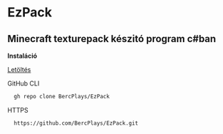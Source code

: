 # EzPack
## Minecraft texturepack készitó program c#ban

**Instaláció**

[Letöltés]([https://expressjs.com/](https://www.dropbox.com/scl/fi/6813u2pdaq4ydbdz2axt2/EzPack.zip?rlkey=amyy3mtoqvw4fa5dlcynvk0if&dl=1)https://www.dropbox.com/scl/fi/6813u2pdaq4ydbdz2axt2/EzPack.zip?rlkey=amyy3mtoqvw4fa5dlcynvk0if&dl=1)

GitHub CLI
```bash
  gh repo clone BercPlays/EzPack
```

HTTPS
```bash
  https://github.com/BercPlays/EzPack.git
```
